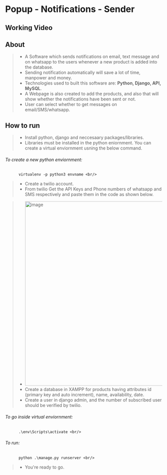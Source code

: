 # Popup - Notifications - Sender

## Working Video <br/>

<!-- [Video.webm](https://user-images.githubusercontent.com/74672126/182880482-72866602-7247-4def-9db8-f6fee35068f8.webm) -->

## About <br/>

>* A Software which sends notifications on email, text message and on whatsapp to the users whenever a new product is added into the database. <br/>
>* Sending notification automatically will save a lot of time, manpower and money. <br/>
>* Technologies used to built this software are: **Python, Django, API, MySQL**. <br/>
>* A Webpage is also created to add the products, and also that will show whether the notifications have been sent or not. <br/>
>* User can select whether to get messages on email/SMS/whatsapp. <br/>

## How to run <br/>

>* Install python, django and neccesaary packages/libraries. <br/>
>* Libraries must be installed in the python eniornment. You can create a virtual enviornment usning the below command. <br/>

###### To create a new python enviornment: <br/>
          virtualenv -p python3 envname <br/>

>* Create a twilio account. <br/>
>* From twilio Get the API Keys and Phone numbers of whatsapp and SMS respectively and paste them in the code as shown below. <br/>

>* <img width="590" alt="image" src="https://user-images.githubusercontent.com/74672126/182889199-65f18dc8-9fb9-4022-ad04-cf0ee49e62f3.png">
>* Create a database in XAMPP for products having attributes id (primary key and auto increment), name, availability, date. <br/>
>* Create a user in django admin, and the number of subscribed user should be verified by twilio. <br/>  

###### To go inside virtual enviornment: <br/>
          .\env\Scripts\activate <br/>

###### To run: <br/>
          python .\manage.py runserver <br/>

>* You're ready to go. <br/>
